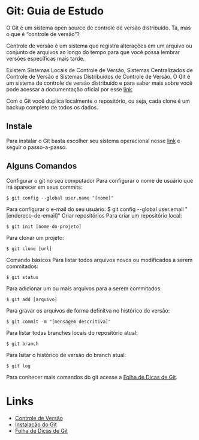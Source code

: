# Git: Guia de Estudo

O Git é um sistema open source de controle de versão distribuído. Tá, mas o que é “controle de versão”?

Controle de versão é um sistema que registra alterações em um arquivo ou conjunto de arquivos ao longo do tempo para que você possa lembrar versões específicas mais tarde. 

Existem Sistemas Locais de Controle de Versão, Sistemas Centralizados de Controle de Versão e Sistemas Distribuídos de Controle de Versão. O Git é um sistema de controle de versão distribuído e para saber mais sobre você pode acessar a documentação oficial por esse [link](https://git-scm.com/book/pt-br/v2/Come%C3%A7ando-Sobre-Controle-de-Vers%C3%A3o).

Com o Git você duplica localmente o repositório, ou seja, cada clone é um backup completo de todos os dados.

## Instale
Para instalar o Git basta escolher seu sistema operacional nesse [link](https://git-scm.com/downloads) e seguir o passo-a-passo.

## Alguns Comandos
Configurar o git no seu computador
Para configurar o nome de usuário que irá aparecer em seus commits:

`$ git config --global user.name "[nome]"`

Para configurar o e-mail do seu usuário:
$ git config --global user.email "[endereco-de-email]"
Criar repositórios
Para criar um repositório local:

`$ git init [nome-do-projeto]`

Para clonar um projeto:

`$ git clone [url]`

Comando básicos
Para listar todos arquivos novos ou modificados a serem commitados:

`$ git status`

Para adicionar um ou mais arquivos para a serem commitados:

`$ git add [arquivo]`

Para gravar os arquivos de forma definitva no histórico de versão:

`$ git commit -m "[mensagem descritiva]"`

Para listar todas branches locais do repositório atual:

`$ git branch`

Para lsitar o histórico de versão do branch atual:

`$ git log`

Para conhecer mais comandos do git acesse a [Folha de Dicas de Git](https://github.github.com/training-kit/downloads/pt_BR/github-git-cheat-sheet.pdf).

# Links

* [Controle de Versão](https://git-scm.com/book/pt-br/v2/Come%C3%A7ando-Sobre-Controle-de-Vers%C3%A3o)
* [Instalação do Git](https://git-scm.com/downloads)
* [Folha de Dicas de Git](https://github.github.com/training-kit/downloads/pt_BR/github-git-cheat-sheet.pdf)